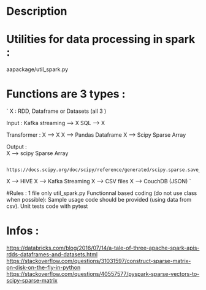 # Description

# Utilities for data processing in spark :
aapackage/util_spark.py


# Functions are 3 types :
`
X :  RDD, Dataframe or Datasets (all 3 )


Input :
   Kafka streaming -->  X
   SQL     -->   X


Transformer :
      X --> X 
      X --> Pandas Dataframe
      X --> Scipy Sparse Array

            
            
Output :  
   X --> scipy Sparse Array

         https://docs.scipy.org/doc/scipy/reference/generated/scipy.sparse.save_npz.html
         
   X --> HIVE
   X --> Kafka Streaming
   X --> CSV files
   X --> CouchDB (JSON)
`

#Rules :
   1 file only  util_spark.py
   Functionnal based coding (do not use class when possible):
   Sample usage code should be provided (using data from csv).
   Unit tests code with pytest 



# Infos :
https://databricks.com/blog/2016/07/14/a-tale-of-three-apache-spark-apis-rdds-dataframes-and-datasets.html
https://stackoverflow.com/questions/31031597/construct-sparse-matrix-on-disk-on-the-fly-in-python
https://stackoverflow.com/questions/40557577/pyspark-sparse-vectors-to-scipy-sparse-matrix






